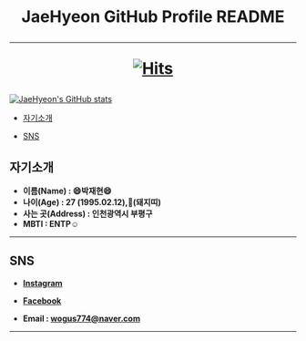 <h1 align ="center">JaeHyeon GitHub Profile README

---
[![Hits](https://hits.seeyoufarm.com/api/count/incr/badge.svg?url=https%3A%2F%2Fgithub.com%2FJaeHyeon774&count_bg=%23543DC8&title_bg=%23D392DF&icon=&icon_color=%23E7E7E7&title=hits&edge_flat=false)](https://hits.seeyoufarm.com)</h1>

[![JaeHyeon's GitHub stats](https://github-readme-stats.vercel.app/api?username=JaeHyeon774)](https://github.com/anuraghazra/github-readme-stats)

* [자기소개](#자기소개)

* [SNS](#sns)



## 자기소개 

* **이름(Name)		: :smile:박재현:smile:**
* **나이(Age) 			: 27 (1995.02.12),🐷(돼지띠)**
* **사는 곳(Address) : 인천광역시 부평구**
* **MBTI					  : ENTP:relaxed:**

---



## SNS

* **[Instagram](https://www.instagram.com/hyeo.n2/)**

* **[Facebook](https://www.facebook.com/vel.tra.92/)**
* **Email : wogus774@naver.com**

---

